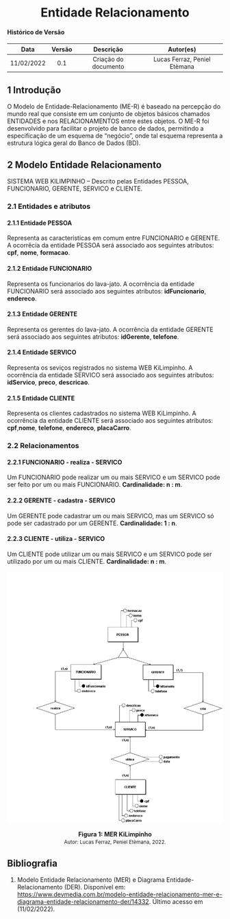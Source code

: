 # <center> Entidade Relacionamento

#### Histórico de Versão

|    Data    | Versão |      Descrição       |     Autor(es)     |
| :--------: | :----: | :------------------: | :---------------: |
| 11/02/2022 |  0.1   | Criação do documento | Lucas Ferraz, Peniel Etèmana |


## 1 Introdução

O Modelo de Entidade-Relacionamento (ME-R) é baseado na percepção do mundo real que consiste em um conjunto de objetos básicos chamados ENTIDADES e nos RELACIONAMENTOS entre estes objetos.
O ME-R foi desenvolvido para facilitar o projeto de banco de dados, permitindo a especificação de um esquema de “negócio”, onde tal esquema representa a estrutura lógica geral do Banco de Dados (BD).

## 2 Modelo Entidade Relacionamento

SISTEMA WEB KILIMPINHO – Descrito pelas Entidades PESSOA, FUNCIONARIO, GERENTE, SERVICO e CLIENTE.

### 2.1 Entidades e atributos
#### 2.1.1 Entidade PESSOA
Representa as características em comum entre FUNCIONARIO e GERENTE. A ocorrêcia da entidade PESSOA será associado aos seguintes atributos: **cpf**, **nome**, **formacao**.

#### 2.1.2 Entidade FUNCIONARIO
Representa os funcionarios do lava-jato. A ocorrência da entidade FUNCIONARIO será associado aos seguintes atributos: **idFuncionario**, **endereco**.

#### 2.1.3 Entidade GERENTE
Representa os gerentes do lava-jato. A ocorrência da entidade GERENTE será associado aos seguintes atributos: **idGerente**,  **telefone**.

#### 2.1.4 Entidade SERVICO
Representa os seviços registrados no sistema WEB KiLimpinho. A ocorrência da entidade SERVICO será associado aos seguintes atributos: **idServico**, **preco**, **descricao**.

#### 2.1.5 Entidade CLIENTE
Representa os clientes cadastrados no sistema WEB KiLimpinho. A ocorrência da entidade CLIENTE será associado aos seguintes atributos: **cpf**,**nome**, **telefone**, **endereco**, **placaCarro**.



### 2.2 Relacionamentos

#### 2.2.1 FUNCIONARIO - realiza - SERVICO
Um FUNCIONARIO pode realizar um ou mais SERVICO e um SERVICO pode ser feito por um ou mais FUNCIONARIO. 
**Cardinalidade: n : m**.

#### 2.2.2 GERENTE - cadastra - SERVICO
Um GERENTE pode cadastrar um ou mais SERVICO, mas um SERVICO só pode ser cadastrado por um GERENTE.
**Cardinalidade: 1 : n**.

#### 2.2.3 CLIENTE - utiliza -  SERVICO
Um CLIENTE pode utilizar um ou mais SERVICO e um SERVICO pode ser utilizado por um ou mais CLIENTE. 
**Cardinalidade: n : m**.


<p align='center'>
    <img src='../assets/img/mer/mer.jpeg'>
    <figcaption align='center'>
        <b>Figura 1: MER KiLimpinho</b>
        <br>
        <small>Autor: Lucas Ferraz, Peniel Etèmana, 2022.</small>
    </figcaption>
</p>

## Bibliografia

1. Modelo Entidade Relacionamento (MER) e Diagrama Entidade-Relacionamento (DER). Disponível em: https://www.devmedia.com.br/modelo-entidade-relacionamento-mer-e-diagrama-entidade-relacionamento-der/14332. Último acesso em (11/02/2022).